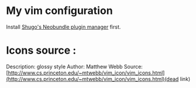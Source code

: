My vim configuration
====================

Install [Shugo's Neobundle plugin manager](https://github.com/Shougo/neobundle.vim) first.

Icons source :
====================
Description: glossy style
Author: Matthew Webb
Source: [http://www.cs.princeton.edu/~mtwebb/vim_icon/vim_icons.html](http://www.cs.princeton.edu/~mtwebb/vim_icon/vim_icons.html)(dead link)
